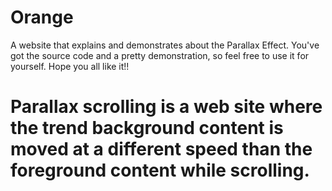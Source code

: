 # Orange
A website that explains and demonstrates about the Parallax Effect. You've got the source code and a pretty demonstration, so feel free to use it for yourself. Hope you all like it!!

# Parallax scrolling is a web site where the trend background content is moved at a different speed than the foreground content while scrolling.
